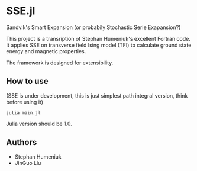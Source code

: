 # SSE.jl
Sandvik's Smart Expansion (or probabily Stochastic Serie Exapansion?)

This project is a transription of Stephan Humeniuk's excellent Fortran code. It applies SSE on transverse field Ising model (TFI) to calculate ground state energy and magnetic properties.

The framework is designed for extensibility.

## How to use
(SSE is under development, this is just simplest path integral version, think before using it)
```
julia main.jl
```
Julia version should be 1.0.

## Authors
* Stephan Humeniuk
* JinGuo Liu
